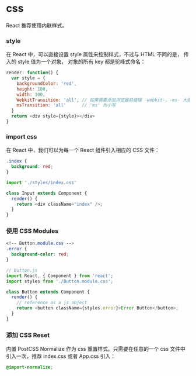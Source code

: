 # css
React 推荐使用内联样式。

### style
在 React 中，可以直接设置 style 属性来控制样式，不过与 HTML 不同的是， 传入的 style 值为一个对象， 对象的所有 key 都是驼峰式命名：

``` js
render: function() {
  var style = {
    backgroundColor: 'red',
    height: 100,
    width: 100,
    WebkitTransition: 'all', // 如果需要添加浏览器前缀瑞 -webkit-、-ms- 大驼峰(除了 ms )
    msTransition: 'all'      // 'ms' 为小写
  }
  return <div style={style}></div>
}
```

### import css
在 React 中，我们可以为每一个 React 组件引入相应的 CSS 文件：

``` css
.index {
  background: red;
}
```

``` js
import './styles/index.css'

class Input extends Component {
  render() {
    return <div className="index" />;
  }
}
```

### 使用 CSS Modules
``` css
<!-- Button.module.css -->
.error {
  background-color: red;
}
```

``` js
// Button.js
import React, { Component } from 'react';
import styles from './Button.module.css';

class Button extends Component {
  render() {
    // reference as a js object
    return <button className={styles.error}>Error Button</button>;
  }
}
```

### 添加 CSS Reset
内置 PostCSS Normalize 作为 css 重置样式。只需要在任意的一个 css 文件中引入一次，推荐 index.css 或者 App.css 引入：

``` css
@import-normalize;
```

